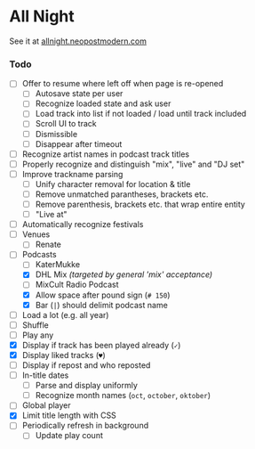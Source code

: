 # All Night

See it at [allnight.neopostmodern.com](http://allnight.neopostmodern.com/)


### Todo
- [ ] Offer to resume where left off when page is re-opened
    - [ ] Autosave state per user
    - [ ] Recognize loaded state and ask user
    - [ ] Load track into list if not loaded / load until track included
    - [ ] Scroll UI to track
    - [ ] Dismissible
    - [ ] Disappear after timeout
- [ ] Recognize artist names in podcast track titles
- [ ] Properly recognize and distinguish "mix", "live" and "DJ set"
- [ ] Improve trackname parsing
    - [ ] Unify character removal for location & title
    - [ ] Remove unmatched parantheses, brackets etc.
    - [ ] Remove parenthesis, brackets etc. that wrap entire entity
    - [ ] "Live at"
- [ ] Automatically recognize festivals
- [ ] Venues
    - [ ] Renate
- [ ] Podcasts
    - [ ] KaterMukke
    - [x] DHL Mix *(targeted by general 'mix' acceptance)*
    - [ ] MixCult Radio Podcast
    - [x] Allow space after pound sign (`# 150`)
    - [x] Bar (`|`) should delimit podcast name
- [ ] Load a lot (e.g. all year)
- [ ] Shuffle
- [ ] Play any
- [x] Display if track has been played already (`✓`)
- [x] Display liked tracks (`♥`)
- [ ] Display if repost and who reposted
- [ ] In-title dates
    - [ ] Parse and display uniformly
    - [ ] Recognize month names (`oct`, `october`, `oktober`)
- [ ] Global player
- [x] Limit title length with CSS
- [ ] Periodically refresh in background
  - [ ] Update play count
